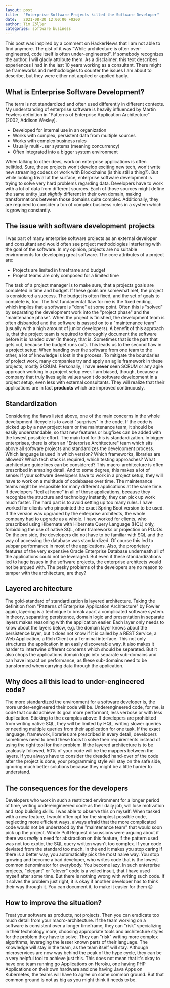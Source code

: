 ```yaml
---
layout: post
title:  "Enterprise Software Projects killed the Software Developer"
date:   2021-08-30 12:00:00 +0200
author: Tim Zöller
categories: software business
---
```


This post was inspired by a comment on HackerNews that I am not able to find anymore. The gist of it was "While architecture is often over-engineered, code itself is often under-engineered". If somebody recognizes the author, I will gladly attribute them. As a disclaimer, this text describes experiences I had in the last 10 years working as a consultant. There might be frameworks and methodologies to counter the issues I am about to describe, but they were either not applied or applied badly.

## What is Enterprise Software Development?
The term is not standardized and often used differently in different contexts. My understanding of enterprise software is heavily influenced by Martin Fowlers definition in "Patterns of Enterprise Application Architecture" (2002, Addison Wesley).

* Developed for internal use in an organization
* Works with complex, persistent data from multiple sources
* Works with complex business rules
* Usually multi-user systems (meaning concurrency)
* Often integrated into a bigger system environment

When talking to other devs, work on enterprise applications is often belittled. Sure, these projects won't develop exciting new tech, won't write new streaming codecs or work with Blockchains (is this still a thing?). But while looking trivial at the surface, enterprise software development is trying to solve very hard problems regarding data. Developers have to work with a lot of data from different sources. Each of those sources might define the same entity just *slightly* different in their own domain, making transformations between those domains quite complex. Additionally, they are required to consider a ton of complex business rules in a system which is growing constantly. 

## The issue with software development projects
I was part of many enterprise software projects as an external developer and consultant and would often see project methodologies interfering with the goal of the software. In my opinion, projects are no suitable environments for developing great software. The core attributes of a project are:

* Projects are limited in timeframe and budget
* Project teams are only composed for a limited time

The task of a project manager is to make sure, that a projects goals are completed in time and budget. If these goals are somewhat met, the project is considered a success. The budget is often fixed, and the set of goals to complete is, too. The first fundamental flaw for me is the fixed ending, which implies that a software is "done" at some point. Often this is "solved" by separating the development work into the "project phase" and the "maintenance phase". When the project is finished, the development team is often disbanded and the software is passed on to a "maintenance team" (usually with a high amount of junior developers). A benefit of this approach is, that the project team is required to thoroughly document the software before it is handed over (In theory, that is. Sometimes that is the part that gets cut, because the budget runs out). This leads us to the second flaw in a project setup: When handing over the software from one team to the other, a lot of knowledge is lost in the process. 
To mitigate the boundaries of project work, many companies try and apply an agile framework in these projects, mostly SCRUM. Personally, I have **never** seen SCRUM or any agile approach working in a project setup ever. I am biased, though, because a company that truly lives agile values won't do software development in a project setup, even less with external consultants. They will realize that their applications are in fact **products** which are improved continuously.

## Standardization
Considering the flaws listed above, one of the main concerns in the whole development lifecycle is to avoid "surprises" in the code. If the code is picked up by a new project team or the maintenance team, it should be easily understandable, so that new features or bugfixes can be added with the lowest possible effort. The main tool for this is standardization. In bigger enterprises, there is often an "Enterprise Architecture" team which sits above all software projects and standardizes the development process. Which language is used in which version? Which frameworks, libraries are allowed? Which tech stack is required, which testing approaches? What architecture guidelines can be considered? This macro-architecture is often prescribed in amazing detail. And to some degree, this makes a lot of sense: If your software developers have to work in a project setup, they will have to work on a multitude of codebases over time. The maintenance teams might be resposible for many different applications at the same time. If developers "feel at home" in all of those applications, because they recognize the structure and technology instantly, they can pick up work much faster. The hard part is to avoid setting up too many rules. I have worked for clients who pinpointed the exact Spring Boot version to be used. If the version was upgraded by the enterprise architects, the whole company had to upgrade as a whole. I have worked for clients, who prescribed using Hibernate with Hibernate Query Language (HQL) only, forbidding the use of native SQL, other frameworks or projection on POJOs. On the pro side, the developers did not have to be familiar with SQL and the way of accessing the database was standardized. Of course this led to subpar performance in most of the applications. Also, the proprietary features of the very expensive Oracle Enterprise Database underneath all of the applications could not be leveraged. But even if these standardizations led to huge issues in the software projects, the enterprise architects would not be argued with. The pesky problems of the developers are no reason to tamper with the architecture, are they? 

## Layered architecture
The gold-standard of standardization is layered architecture. Taking the definition from "Patterns of Enterprise Application Architecture" by Fowler again, layering is a technique to break apart a complicated software system. In theory, separating persistence, domain logic and presentation in separate layers makes reasoning with the application easier. Each layer only needs to know about the layers below, e.g. the domain layer knows about the persistence layer, but it does not know if it is called by a REST Service, a Web Application, a Rich Client or a Terminal interface. This not only structures the application in an easily discoverable way, it also makes it harder to intertwine different concerns which should be separated. But it also chops the applications domain logic into separate sub-domains and can have impact on performance, as these sub-domains need to be transformed when carrying data through the application. 

## Why does all this lead to under-engineered code?
The more standardized the environment for a software developer is, the more under-engineered their code will be. Underengineered code, for me, is code that could achieve its goal more performant, less verbose or with less duplication. Sticking to the examples above: If developers are prohibited from writing native SQL, they will be limited by HQL, writing slower queries or needing multiple queries from their application for one task. If the exact language, framework, libraries are prescribed in every detail, developers sometimes need to bend these tools to solve their requirements instead of using the right tool for their problem. If the layered architecture is to be zealously followed, 50% of your code will be the mappers between the layers. If you always have to consider the dreaded hand-over of the code after the project is done, your programming style will stay on the safe side, ignoring much better solutions because they might be a little harder to understand.

## The consequences for the developers
Developers who work in such a restricted environment for a longer period of time, writing undereingineered code as their daily job, will lose motivation and stop building skills. I was able to observe this on myself: When tasked with a new feature, I would often opt for the simplest possible code, neglecting more efficient ways, always afraid that the more complicated code would not be understood by the "maintenance team" that would soon pick up the project. Whole Pull Request discussions were arguing about if there was *really* a need for abstraction on this feature, if the pattern used was not too exotic, the SQL query written wasn't too complex. If your code deviated from the standard too much. In the end it makes you stop caring if there is a better way, you automatically pick the most naive way. You stop growing and become a bad developer, who writes code that is the lowest common denominator for everybody. You become lazy. 
In such enterprise projects, "elegant" or "clever" code is a veiled insult, that I have used myself after some time. But there is nothing wrong with writing such code. If it solves the problem just right, it is okay if another developer has to think their way through it. You can document it, to make it easier for them 😉 

## How to improve the situation?
Treat your software as products, not projects. Then you can eradicate too much detail from your macro-architecture. If the team working on a software is consistent over a longer timeframe, they can "risk" specializing in their technology more, choosing appropriate tools and architecture styles for the problem they have to solve. They can "risk" writing more complex algorithms, leveraging the lesser known parts of their language. The knowledge will stay in the team, as the team itself will stay. Although microservices are now way behind the peak of the hype cycle, they can be a very helpful tool to achieve just this. This does not mean that it's okay to have one team running go Applications on Heroku, one having PHP Applications on their own hardware and one having Java Apps on Kubernetes, the teams will have to agree on some common ground. But that common ground is not as big as you might think it needs to be.
